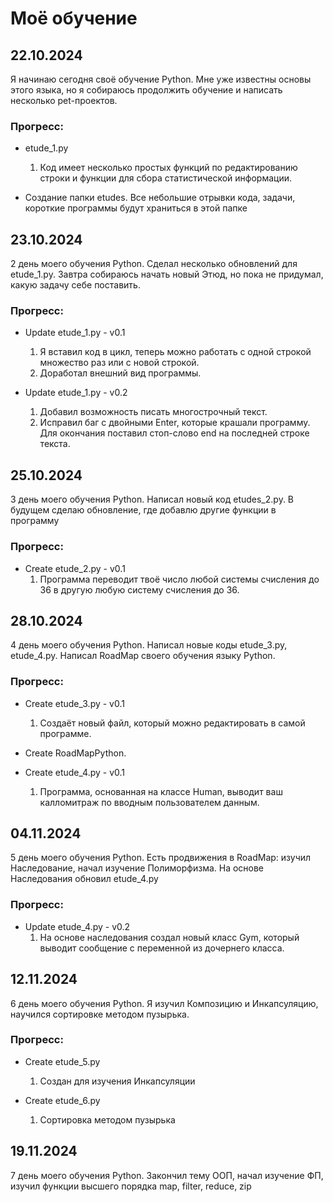 # Моё обучение

## 22.10.2024

Я начинаю сегодня своё обучение Python. Мне уже известны основы этого языка, но я собираюсь продолжить обучение и написать несколько pet-проектов.

### Прогресс: 

- etude_1.py
  1) Код имеет несколько простых функций по редактированию строки и функции для сбора статистической информации.

- Создание папки etudes. Все небольшие отрывки кода, задачи, короткие программы будут храниться в этой папке

## 23.10.2024

2 день моего обучения Python. 
Сделал несколько обновлений для etude_1.py. Завтра собираюсь начать новый Этюд, но пока не придумал, какую задачу себе поставить.

### Прогресс:

- Update etude_1.py - v0.1
  1) Я вставил код в цикл, теперь можно работать с одной строкой множество раз или с новой строкой.
  2) Доработал внешний вид программы.

- Update etude_1.py - v0.2
  1) Добавил возможность писать многострочный текст.
  2) Исправил баг с двойными Enter, которые крашали программу. Для окончания поставил стоп-слово end на последней строке текста.

## 25.10.2024

3 день моего обучения Python.
Написал новый код etudes_2.py. В будущем сделаю обновление, где добавлю другие функции в программу

### Прогресс:

- Create etude_2.py - v0.1
  1) Программа переводит твоё число любой системы счисления до 36 в другую любую систему счисления до 36.

## 28.10.2024

4 день моего обучения Python.
Написал новые коды etude_3.py, etude_4.py. Написал RoadMap своего обучения языку Python.

### Прогресс:

- Create etude_3.py - v0.1
  1) Создаёт новый файл, который можно редактировать в самой программе.

- Create RoadMapPython.

- Create etude_4.py - v0.1
  1) Программа, основанная на классе Human, выводит ваш калломитраж по вводным пользователем данным.

## 04.11.2024

5 день моего обучения Python.
Есть продвижения в RoadMap: изучил Наследование, начал изучение Полиморфизма. На основе Наследования обновил etude_4.py

### Прогресс:

- Update etude_4.py - v0.2
  1) На основе наследования создал новый класс Gym, который выводит сообщение с переменной из дочернего класса.
 
## 12.11.2024

6 день моего обучения Python.
Я изучил Композицию и Инкапсуляцию, научился сортировке методом пузырька.

### Прогресс:

- Create etude_5.py
  1) Создан для изучения Инкапсуляции

- Create etude_6.py
  1) Сортировка методом пузырька

## 19.11.2024

7 день моего обучения Python.
Закончил тему ООП, начал изучение ФП, изучил функции высшего порядка map, filter, reduce, zip
